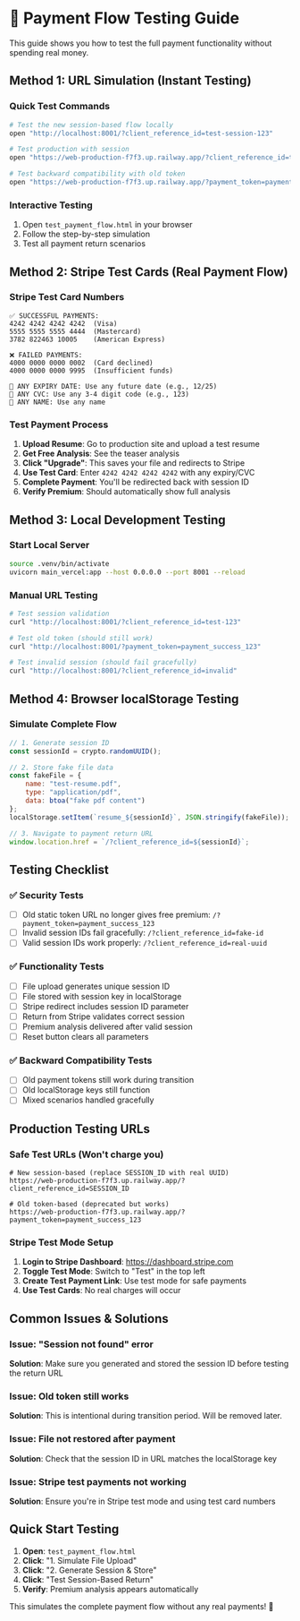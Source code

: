 # 🧪 Payment Flow Testing Guide

This guide shows you how to test the full payment functionality without spending real money.

## Method 1: URL Simulation (Instant Testing)

### Quick Test Commands
```bash
# Test the new session-based flow locally
open "http://localhost:8001/?client_reference_id=test-session-123"

# Test production with session
open "https://web-production-f7f3.up.railway.app/?client_reference_id=test-session-456"

# Test backward compatibility with old token
open "https://web-production-f7f3.up.railway.app/?payment_token=payment_success_123"
```

### Interactive Testing
1. Open `test_payment_flow.html` in your browser
2. Follow the step-by-step simulation
3. Test all payment return scenarios

## Method 2: Stripe Test Cards (Real Payment Flow)

### Stripe Test Card Numbers
```
✅ SUCCESSFUL PAYMENTS:
4242 4242 4242 4242  (Visa)
5555 5555 5555 4444  (Mastercard)
3782 822463 10005    (American Express)

❌ FAILED PAYMENTS:
4000 0000 0000 0002  (Card declined)
4000 0000 0000 9995  (Insufficient funds)

📝 ANY EXPIRY DATE: Use any future date (e.g., 12/25)
📝 ANY CVC: Use any 3-4 digit code (e.g., 123)
📝 ANY NAME: Use any name
```

### Test Payment Process
1. **Upload Resume**: Go to production site and upload a test resume
2. **Get Free Analysis**: See the teaser analysis
3. **Click "Upgrade"**: This saves your file and redirects to Stripe
4. **Use Test Card**: Enter `4242 4242 4242 4242` with any expiry/CVC
5. **Complete Payment**: You'll be redirected back with session ID
6. **Verify Premium**: Should automatically show full analysis

## Method 3: Local Development Testing

### Start Local Server
```bash
source .venv/bin/activate
uvicorn main_vercel:app --host 0.0.0.0 --port 8001 --reload
```

### Manual URL Testing
```bash
# Test session validation
curl "http://localhost:8001/?client_reference_id=test-123"

# Test old token (should still work)
curl "http://localhost:8001/?payment_token=payment_success_123"

# Test invalid session (should fail gracefully)
curl "http://localhost:8001/?client_reference_id=invalid"
```

## Method 4: Browser localStorage Testing

### Simulate Complete Flow
```javascript
// 1. Generate session ID
const sessionId = crypto.randomUUID();

// 2. Store fake file data
const fakeFile = {
    name: "test-resume.pdf",
    type: "application/pdf",
    data: btoa("fake pdf content")
};
localStorage.setItem(`resume_${sessionId}`, JSON.stringify(fakeFile));

// 3. Navigate to payment return URL
window.location.href = `/?client_reference_id=${sessionId}`;
```

## Testing Checklist

### ✅ Security Tests
- [ ] Old static token URL no longer gives free premium: `/?payment_token=payment_success_123`
- [ ] Invalid session IDs fail gracefully: `/?client_reference_id=fake-id`
- [ ] Valid session IDs work properly: `/?client_reference_id=real-uuid`

### ✅ Functionality Tests  
- [ ] File upload generates unique session ID
- [ ] File stored with session key in localStorage
- [ ] Stripe redirect includes session ID parameter
- [ ] Return from Stripe validates correct session
- [ ] Premium analysis delivered after valid session
- [ ] Reset button clears all parameters

### ✅ Backward Compatibility Tests
- [ ] Old payment tokens still work during transition
- [ ] Old localStorage keys still function
- [ ] Mixed scenarios handled gracefully

## Production Testing URLs

### Safe Test URLs (Won't charge you)
```
# New session-based (replace SESSION_ID with real UUID)
https://web-production-f7f3.up.railway.app/?client_reference_id=SESSION_ID

# Old token-based (deprecated but works)  
https://web-production-f7f3.up.railway.app/?payment_token=payment_success_123
```

### Stripe Test Mode Setup
1. **Login to Stripe Dashboard**: https://dashboard.stripe.com
2. **Toggle Test Mode**: Switch to "Test" in the top left
3. **Create Test Payment Link**: Use test mode for safe payments
4. **Use Test Cards**: No real charges will occur

## Common Issues & Solutions

### Issue: "Session not found" error
**Solution**: Make sure you generated and stored the session ID before testing the return URL

### Issue: Old token still works
**Solution**: This is intentional during transition period. Will be removed later.

### Issue: File not restored after payment
**Solution**: Check that the session ID in URL matches the localStorage key

### Issue: Stripe test payments not working
**Solution**: Ensure you're in Stripe test mode and using test card numbers

## Quick Start Testing

1. **Open**: `test_payment_flow.html`
2. **Click**: "1. Simulate File Upload"
3. **Click**: "2. Generate Session & Store"
4. **Click**: "Test Session-Based Return"
5. **Verify**: Premium analysis appears automatically

This simulates the complete payment flow without any real payments! 🎉